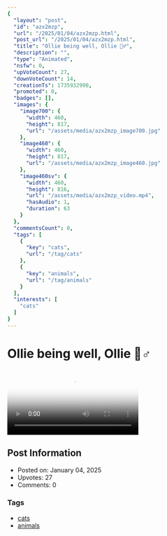 ```yaml
---
{
  "layout": "post",
  "id": "azx2mzp",
  "url": "/2025/01/04/azx2mzp.html",
  "post_url": "/2025/01/04/azx2mzp.html",
  "title": "Ollie being well, Ollie 🤷♂️",
  "description": "",
  "type": "Animated",
  "nsfw": 0,
  "upVoteCount": 27,
  "downVoteCount": 14,
  "creationTs": 1735932990,
  "promoted": 0,
  "badges": [],
  "images": {
    "image700": {
      "width": 460,
      "height": 817,
      "url": "/assets/media/azx2mzp_image700.jpg"
    },
    "image460": {
      "width": 460,
      "height": 817,
      "url": "/assets/media/azx2mzp_image460.jpg"
    },
    "image460sv": {
      "width": 460,
      "height": 816,
      "url": "/assets/media/azx2mzp_video.mp4",
      "hasAudio": 1,
      "duration": 63
    }
  },
  "commentsCount": 0,
  "tags": [
    {
      "key": "cats",
      "url": "/tag/cats"
    },
    {
      "key": "animals",
      "url": "/tag/animals"
    }
  ],
  "interests": [
    "cats"
  ]
}
---
```


# Ollie being well, Ollie 🤷♂️

<video controls playsinline loop poster="/assets/media/azx2mzp_image460.jpg">
  <source src="/assets/media/azx2mzp_video.mp4" type="video/mp4">
  Your browser does not support the video tag.
</video>

## Post Information

- Posted on: January 04, 2025
- Upvotes: 27
- Comments: 0

### Tags

- [cats](/tag/cats)
- [animals](/tag/animals)
